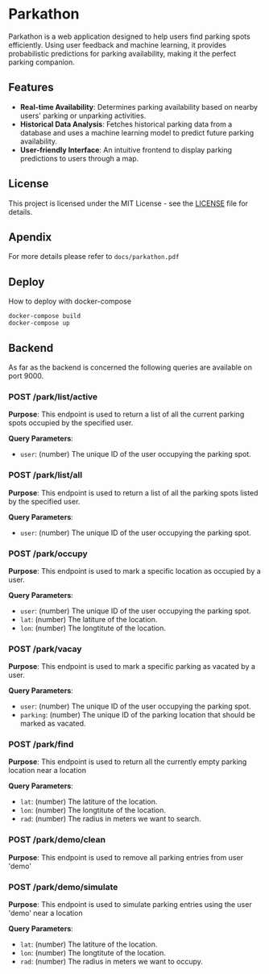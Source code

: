 # Parkathon

Parkathon is a web application designed to help users find parking spots efficiently. Using user feedback and machine learning, it provides probabilistic predictions for parking availability, making it the perfect parking companion.

## Features

- **Real-time Availability**: Determines parking availability based on nearby users' parking or unparking activities.
- **Historical Data Analysis**: Fetches historical parking data from a database and uses a machine learning model to predict future parking availability.
- **User-friendly Interface**: An intuitive frontend to display parking predictions to users through a map.

## License
This project is licensed under the MIT License - see the [LICENSE](LICENSE) file for details.

## Apendix
For more details please refer to `docs/parkathon.pdf`

## Deploy

How to deploy with docker-compose

```
docker-compose build
docker-compose up
```

## Backend

As far as the backend is concerned the following queries are available on port 9000.

### POST /park/list/active

**Purpose**: This endpoint is used to return a list of all the current parking spots occupied by the specified user.

**Query Parameters**:

- `user`: (number) The unique ID of the user occupying the parking spot.

### POST /park/list/all

**Purpose**: This endpoint is used to return a list of all the parking spots listed by the specified user.

**Query Parameters**:

- `user`: (number) The unique ID of the user occupying the parking spot.

### POST /park/occupy

**Purpose**: This endpoint is used to mark a specific location as occupied by a user.

**Query Parameters**:

- `user`: (number) The unique ID of the user occupying the parking spot.
- `lat`: (number) The latiture of the location.
- `lon`: (number) The longtitute of the location.

### POST /park/vacay

**Purpose**: This endpoint is used to mark a specific parking as vacated by a user.

**Query Parameters**:

- `user`: (number) The unique ID of the user occupying the parking spot.
- `parking`: (number) The unique ID of the parking location that should be marked as vacated.

### POST /park/find

**Purpose**: This endpoint is used to return all the currently empty parking location near a location

**Query Parameters**:

- `lat`: (number) The latiture of the location.
- `lon`: (number) The longtitute of the location.
- `rad`: (number) The radius in meters we want to search.

### POST /park/demo/clean

**Purpose**: This endpoint is used to remove all parking entries from user 'demo'

### POST /park/demo/simulate

**Purpose**: This endpoint is used to simulate parking entries using the user 'demo' near a location

**Query Parameters**:

- `lat`: (number) The latiture of the location.
- `lon`: (number) The longtitute of the location.
- `rad`: (number) The radius in meters we want to occupy.
